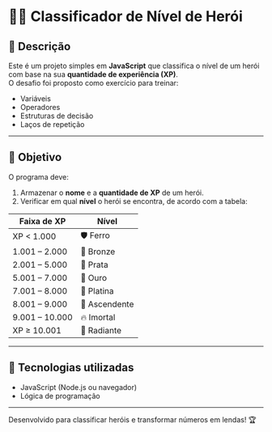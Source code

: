 # 🦸‍♂️ Classificador de Nível de Herói  

## 📌 Descrição  
Este é um projeto simples em **JavaScript** que classifica o nível de um herói com base na sua **quantidade de experiência (XP)**.  
O desafio foi proposto como exercício para treinar:  
- Variáveis  
- Operadores  
- Estruturas de decisão  
- Laços de repetição  

---

## 🎯 Objetivo  
O programa deve:  
1. Armazenar o **nome** e a **quantidade de XP** de um herói.  
2. Verificar em qual **nível** o herói se encontra, de acordo com a tabela:  

| Faixa de XP       | Nível       |
|-------------------|-------------|
| XP < 1.000        | 🛡️ Ferro      |
| 1.001 – 2.000     | 🥉 Bronze     |
| 2.001 – 5.000     | 🥈 Prata      |
| 5.001 – 7.000     | 🥇 Ouro       |
| 7.001 – 8.000     | 💎 Platina    |
| 8.001 – 9.000     | 🔺 Ascendente |
| 9.001 – 10.000    | 🔥 Imortal    |
| XP ≥ 10.001       | 🌟 Radiante   |

---

## 🚀 Tecnologias utilizadas  
- JavaScript (Node.js ou navegador)  
- Lógica de programação  

---
Desenvolvido para classificar heróis e transformar números em lendas! 🏆
